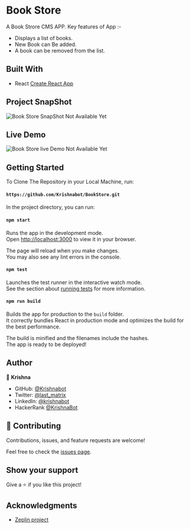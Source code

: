# Book Store
A Book Strore CMS APP. Key features of App :-
- Displays a list of books.
- New Book can Be added.
- A book can be removed from the list.


## Built With

- React [Create React App](https://github.com/facebook/create-react-app)

## Project SnapShot
![Book Store SnapShot Not Available Yet]()

## Live Demo 

![Book Store live Demo Not Available Yet]()

## Getting Started 

To Clone The Repository in your Local Machine, run:

#### `https://github.com/Krishnabot/BookStore.git`

In the project directory, you can run:

#### `npm start`

Runs the app in the development mode.\
Open [http://localhost:3000](http://localhost:3000) to view it in your browser.

The page will reload when you make changes.\
You may also see any lint errors in the console.

#### `npm test`

Launches the test runner in the interactive watch mode.\
See the section about [running tests](https://facebook.github.io/create-react-app/docs/running-tests) for more information.

#### `npm run build`

Builds the app for production to the `build` folder.\
It correctly bundles React in production mode and optimizes the build for the best performance.

The build is minified and the filenames include the hashes.\
The app is ready to be deployed!


## Author

👤 **Krishna**

- GitHub: [@Krishnabot](https://github.com/Krishnabot)
- Twitter: [@last_matrix](https://twitter.com/last_matrix)
- LinkedIn: [@krishnabot](https://www.linkedin.com/in/krishnabot/)
- HackerRank [@KrishnaBot](https://www.hackerrank.com/KrishnaBot)

## 🤝 Contributing

Contributions, issues, and feature requests are welcome!

Feel free to check the [issues page](https://github.com/Krishnabot/BookStore.git/issues).

## Show your support

Give a ⭐️ if you like this project!

## Acknowledgments
- [Zeplin project](https://app.zeplin.io/project/5b35a9e13227086040f8eb75/screen/5b695e29bb8c844f118f9378)
